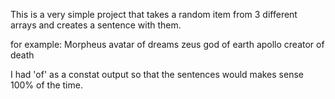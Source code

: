 This is a very simple project that takes a random item from 3 different arrays and creates a sentence with them.

for example:
Morpheus avatar of dreams
zeus god of earth
apollo creator of death

I had 'of' as a constat output so that the sentences would makes sense 100% of the time.
